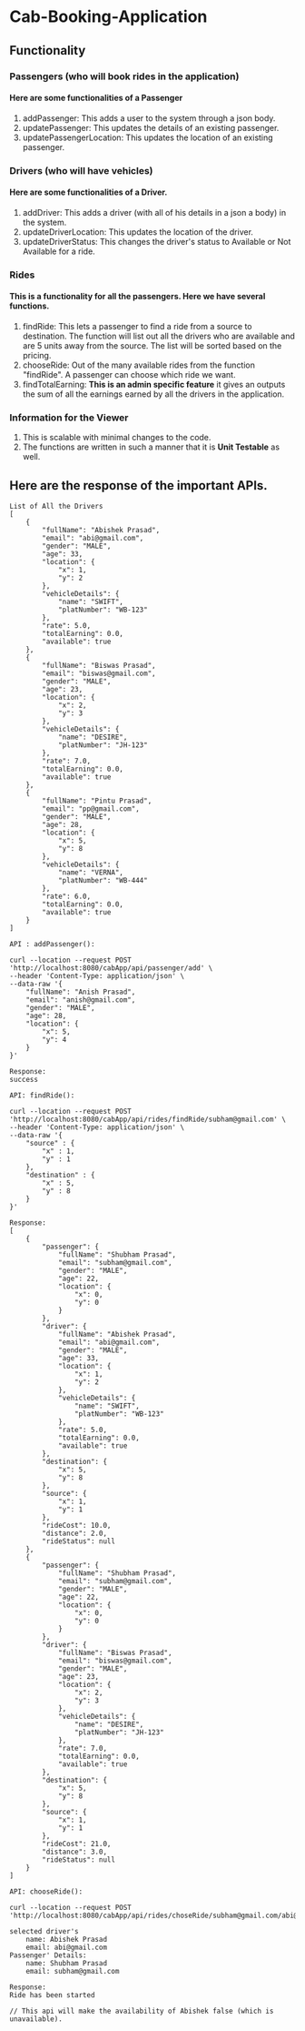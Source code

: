 # Cab-Booking-Application

## Functionality

### Passengers (who will book rides in the application)
#### Here are some functionalities of a Passenger
1. addPassenger: This adds a user to the system through a json body.
2. updatePassenger: This updates the details of an existing passenger.
3. updatePassengerLocation: This updates the location of an existing passenger.

### Drivers (who will have vehicles)
#### Here are some functionalities of a Driver.
1. addDriver: This adds a driver (with all of his details in a json a body) in the system.
2. updateDriverLocation: This updates the location of the driver. 
3. updateDriverStatus: This changes the driver's status to Available or Not Available for a ride.

### Rides
#### This is a functionality for all the passengers. Here we have several functions.
1. findRide: This lets a passenger to find a ride from a source to destination. The function will list out all the drivers who are available and are 5 units away from the source. The list will be sorted based on the pricing.
2. chooseRide: Out of the many available rides from the function "findRide". A passenger can choose which ride we want.
3. findTotalEarning: **This is an admin specific feature** it gives an outputs the sum of all the earnings earned by all the drivers in the application.

### Information for the Viewer
1. This is scalable with minimal changes to the code. 
2. The functions are written in such a manner that it is **Unit Testable** as well.


## Here are the response of the important APIs.

```
List of All the Drivers 
[
    {
        "fullName": "Abishek Prasad",
        "email": "abi@gmail.com",
        "gender": "MALE",
        "age": 33,
        "location": {
            "x": 1,
            "y": 2
        },
        "vehicleDetails": {
            "name": "SWIFT",
            "platNumber": "WB-123"
        },
        "rate": 5.0,
        "totalEarning": 0.0,
        "available": true
    },
    {
        "fullName": "Biswas Prasad",
        "email": "biswas@gmail.com",
        "gender": "MALE",
        "age": 23,
        "location": {
            "x": 2,
            "y": 3
        },
        "vehicleDetails": {
            "name": "DESIRE",
            "platNumber": "JH-123"
        },
        "rate": 7.0,
        "totalEarning": 0.0,
        "available": true
    },
    {
        "fullName": "Pintu Prasad",
        "email": "pp@gmail.com",
        "gender": "MALE",
        "age": 28,
        "location": {
            "x": 5,
            "y": 8
        },
        "vehicleDetails": {
            "name": "VERNA",
            "platNumber": "WB-444"
        },
        "rate": 6.0,
        "totalEarning": 0.0,
        "available": true
    }
]
```

```
API : addPassenger():

curl --location --request POST 'http://localhost:8080/cabApp/api/passenger/add' \
--header 'Content-Type: application/json' \
--data-raw '{
    "fullName": "Anish Prasad",
    "email": "anish@gmail.com",
    "gender": "MALE",
    "age": 28,
    "location": {
        "x": 5,
        "y": 4
    }
}'

Response:
success
```
```
API: findRide():

curl --location --request POST 'http://localhost:8080/cabApp/api/rides/findRide/subham@gmail.com' \
--header 'Content-Type: application/json' \
--data-raw '{
    "source" : {
        "x" : 1,
        "y" : 1
    },
    "destination" : {
        "x" : 5,
        "y" : 8
    }
}'

Response:
[
    {
        "passenger": {
            "fullName": "Shubham Prasad",
            "email": "subham@gmail.com",
            "gender": "MALE",
            "age": 22,
            "location": {
                "x": 0,
                "y": 0
            }
        },
        "driver": {
            "fullName": "Abishek Prasad",
            "email": "abi@gmail.com",
            "gender": "MALE",
            "age": 33,
            "location": {
                "x": 1,
                "y": 2
            },
            "vehicleDetails": {
                "name": "SWIFT",
                "platNumber": "WB-123"
            },
            "rate": 5.0,
            "totalEarning": 0.0,
            "available": true
        },
        "destination": {
            "x": 5,
            "y": 8
        },
        "source": {
            "x": 1,
            "y": 1
        },
        "rideCost": 10.0,
        "distance": 2.0,
        "rideStatus": null
    },
    {
        "passenger": {
            "fullName": "Shubham Prasad",
            "email": "subham@gmail.com",
            "gender": "MALE",
            "age": 22,
            "location": {
                "x": 0,
                "y": 0
            }
        },
        "driver": {
            "fullName": "Biswas Prasad",
            "email": "biswas@gmail.com",
            "gender": "MALE",
            "age": 23,
            "location": {
                "x": 2,
                "y": 3
            },
            "vehicleDetails": {
                "name": "DESIRE",
                "platNumber": "JH-123"
            },
            "rate": 7.0,
            "totalEarning": 0.0,
            "available": true
        },
        "destination": {
            "x": 5,
            "y": 8
        },
        "source": {
            "x": 1,
            "y": 1
        },
        "rideCost": 21.0,
        "distance": 3.0,
        "rideStatus": null
    }
]
```
```
API: chooseRide(): 

curl --location --request POST 'http://localhost:8080/cabApp/api/rides/choseRide/subham@gmail.com/abi@gmail.com'

selected driver's 
    name: Abishek Prasad
    email: abi@gmail.com
Passenger' Details:
    name: Shubham Prasad
    email: subham@gmail.com

Response:
Ride has been started

// This api will make the availability of Abishek false (which is unavailable).
```
